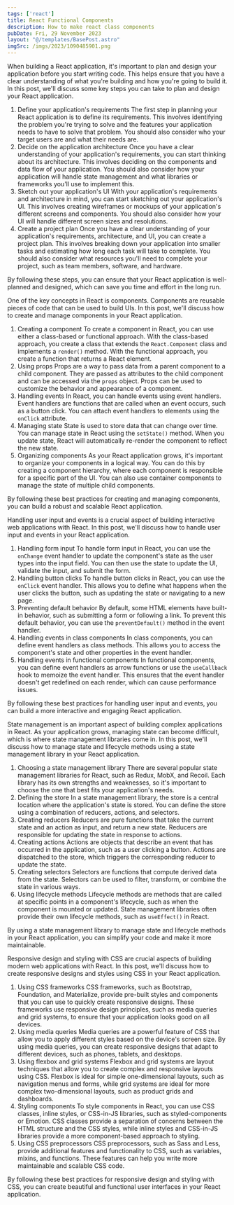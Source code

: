 ```yaml
---
tags: ['react']
title: React Functional Components
description: How to make react class components
pubDate: Fri, 29 November 2023
layout: "@/templates/BasePost.astro"
imgSrc: /imgs/2023/1090485901.png
---
```


When building a React application, it's important to plan and design your application before you start writing code. This helps ensure that you have a clear understanding of what you're building and how you're going to build it. In this post, we'll discuss some key steps you can take to plan and design your React application.

1. Define your application's requirements
The first step in planning your React application is to define its requirements. This involves identifying the problem you're trying to solve and the features your application needs to have to solve that problem. You should also consider who your target users are and what their needs are.
2. Decide on the application architecture
Once you have a clear understanding of your application's requirements, you can start thinking about its architecture. This involves deciding on the components and data flow of your application. You should also consider how your application will handle state management and what libraries or frameworks you'll use to implement this.
3. Sketch out your application's UI
With your application's requirements and architecture in mind, you can start sketching out your application's UI. This involves creating wireframes or mockups of your application's different screens and components. You should also consider how your UI will handle different screen sizes and resolutions.
4. Create a project plan
Once you have a clear understanding of your application's requirements, architecture, and UI, you can create a project plan. This involves breaking down your application into smaller tasks and estimating how long each task will take to complete. You should also consider what resources you'll need to complete your project, such as team members, software, and hardware.

By following these steps, you can ensure that your React application is well-planned and designed, which can save you time and effort in the long run.


One of the key concepts in React is components. Components are reusable pieces of code that can be used to build UIs. In this post, we'll discuss how to create and manage components in your React application.

1. Creating a component
To create a component in React, you can use either a class-based or functional approach. With the class-based approach, you create a class that extends the `React.Component` class and implements a `render()` method. With the functional approach, you create a function that returns a React element.
2. Using props
Props are a way to pass data from a parent component to a child component. They are passed as attributes to the child component and can be accessed via the `props` object. Props can be used to customize the behavior and appearance of a component.
3. Handling events
In React, you can handle events using event handlers. Event handlers are functions that are called when an event occurs, such as a button click. You can attach event handlers to elements using the `onClick` attribute.
4. Managing state
State is used to store data that can change over time. You can manage state in React using the `setState()` method. When you update state, React will automatically re-render the component to reflect the new state.
5. Organizing components
As your React application grows, it's important to organize your components in a logical way. You can do this by creating a component hierarchy, where each component is responsible for a specific part of the UI. You can also use container components to manage the state of multiple child components.

By following these best practices for creating and managing components, you can build a robust and scalable React application.


Handling user input and events is a crucial aspect of building interactive web applications with React. In this post, we'll discuss how to handle user input and events in your React application.

1. Handling form input
To handle form input in React, you can use the `onChange` event handler to update the component's state as the user types into the input field. You can then use the state to update the UI, validate the input, and submit the form.
2. Handling button clicks
To handle button clicks in React, you can use the `onClick` event handler. This allows you to define what happens when the user clicks the button, such as updating the state or navigating to a new page.
3. Preventing default behavior
By default, some HTML elements have built-in behavior, such as submitting a form or following a link. To prevent this default behavior, you can use the `preventDefault()` method in the event handler.
4. Handling events in class components
In class components, you can define event handlers as class methods. This allows you to access the component's state and other properties in the event handler.
5. Handling events in functional components
In functional components, you can define event handlers as arrow functions or use the `useCallback` hook to memoize the event handler. This ensures that the event handler doesn't get redefined on each render, which can cause performance issues.

By following these best practices for handling user input and events, you can build a more interactive and engaging React application.


State management is an important aspect of building complex applications in React. As your application grows, managing state can become difficult, which is where state management libraries come in. In this post, we'll discuss how to manage state and lifecycle methods using a state management library in your React application.

1. Choosing a state management library
There are several popular state management libraries for React, such as Redux, MobX, and Recoil. Each library has its own strengths and weaknesses, so it's important to choose the one that best fits your application's needs.
2. Defining the store
In a state management library, the store is a central location where the application's state is stored. You can define the store using a combination of reducers, actions, and selectors.
3. Creating reducers
Reducers are pure functions that take the current state and an action as input, and return a new state. Reducers are responsible for updating the state in response to actions.
4. Creating actions
Actions are objects that describe an event that has occurred in the application, such as a user clicking a button. Actions are dispatched to the store, which triggers the corresponding reducer to update the state.
5. Creating selectors
Selectors are functions that compute derived data from the state. Selectors can be used to filter, transform, or combine the state in various ways.
6. Using lifecycle methods
Lifecycle methods are methods that are called at specific points in a component's lifecycle, such as when the component is mounted or updated. State management libraries often provide their own lifecycle methods, such as `useEffect()` in React.

By using a state management library to manage state and lifecycle methods in your React application, you can simplify your code and make it more maintainable.


Responsive design and styling with CSS are crucial aspects of building modern web applications with React. In this post, we'll discuss how to create responsive designs and styles using CSS in your React application.

1. Using CSS frameworks
CSS frameworks, such as Bootstrap, Foundation, and Materialize, provide pre-built styles and components that you can use to quickly create responsive designs. These frameworks use responsive design principles, such as media queries and grid systems, to ensure that your application looks good on all devices.
2. Using media queries
Media queries are a powerful feature of CSS that allow you to apply different styles based on the device's screen size. By using media queries, you can create responsive designs that adapt to different devices, such as phones, tablets, and desktops.
3. Using flexbox and grid systems
Flexbox and grid systems are layout techniques that allow you to create complex and responsive layouts using CSS. Flexbox is ideal for simple one-dimensional layouts, such as navigation menus and forms, while grid systems are ideal for more complex two-dimensional layouts, such as product grids and dashboards.
4. Styling components
To style components in React, you can use CSS classes, inline styles, or CSS-in-JS libraries, such as styled-components or Emotion. CSS classes provide a separation of concerns between the HTML structure and the CSS styles, while inline styles and CSS-in-JS libraries provide a more component-based approach to styling.
5. Using CSS preprocessors
CSS preprocessors, such as Sass and Less, provide additional features and functionality to CSS, such as variables, mixins, and functions. These features can help you write more maintainable and scalable CSS code.

By following these best practices for responsive design and styling with CSS, you can create beautiful and functional user interfaces in your React application.



